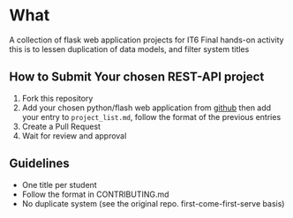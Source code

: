 # What

A collection of flask web application projects for IT6 Final hands-on activity
this is to lessen duplication of data models, and filter system titles

## How to Submit Your chosen REST-API project
1. Fork this repository
2. Add your chosen python/flash web application from [github](https://github.com/)  then add your entry to `project_list.md`, follow the format of the previous entries
3. Create a Pull Request
4. Wait for review and approval

## Guidelines
- One title per student
- Follow the format in CONTRIBUTING.md
- No duplicate system (see the original repo. first-come-first-serve basis)


